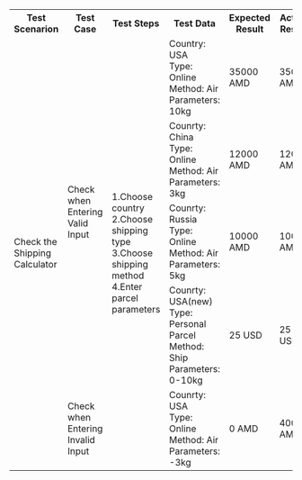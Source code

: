 <table>
    <tr>
        <th>Test Scenarion</th>
        <th>Test Case</th>
        <th>Test Steps</th>
        <th>Test Data</th>
        <th>Expected Result</th>
        <th>Actual Result</th>
        <th>Status</th>
    </tr>
    <tr>
        <td width="120" rowspan="5">Check the Shipping Calculator</td>
        <td width="150" rowspan="4">Check when Entering Valid Input</td>
        <td width="250" rowspan="5"> 1.Choose country<br> 2.Choose shipping type<br> 3.Choose shipping method <br> 4.Enter parcel parameters</td>
        <td width="150" >Country: USA <br> Type: Online <br> Method: Air <br> Parameters: 10kg</td>
        <td>35000 AMD</td>
        <td>35000 AMD</td>
        <td>pass</td>
    </tr>
    <tr>
        <td>Counrty: China <br> Type: Online <br> Method: Air <br> Parameters: 3kg</td>
        <td>12000 AMD</td>
        <td>12000 AMD</td>
        <td>pass</td>
    </tr>
    <tr>
        <td>Counrty: Russia <br> Type: Online <br> Method: Air <br> Parameters: 5kg</td>
        <td>10000 AMD</td>
        <td>10000 AMD</td>
        <td>pass</td>  
    </tr>
    <tr>
        <td>Counrty: USA(new) <br> Type: Personal Parcel <br> Method: Ship <br> Parameters: 0-10kg</td>
        <td>25 USD</td>
        <td>25 USD</td>
        <td>pass</td>  
    </tr>
    <tr>
        <td>Check when Entering Invalid Input </td>
        <td>Counrty: USA <br> Type: Online <br> Method: Air <br> Parameters: -3kg</td>
        <td>0 AMD</td>
        <td>400 AMD</td>
        <td>fail</td> 
    </tr>
</table>
